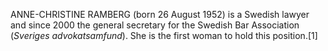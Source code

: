 ANNE-CHRISTINE RAMBERG (born 26 August 1952) is a Swedish lawyer and since 2000 the general secretary for the Swedish Bar Association (_Sveriges advokatsamfund_). She is the first woman to hold this position.[1]
